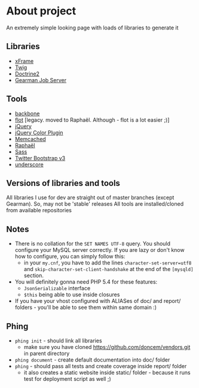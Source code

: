 About project
=============

An extremely simple looking page with loads of libraries to generate it

Libraries
---------

* [xFrame](https://github.com/linusnorton/xFrame)
* [Twig](http://twig.sensiolabs.org)
* [Doctrine2](http://www.doctrine-project.org/)
* [Gearman Job Server](http://gearman.org/gearman)

Tools
-----

* [backbone](https://github.com/documentcloud/backbone)
* [flot](https://github.com/flot/flot) [legacy. moved to Raphaël. Although - flot is a lot easier ;)]
* [jQuery](http://jquery.com/)
* [jQuery Color Plugin](https://github.com/jquery/jquery-color)
* [Memcached](http://www.memcached.org/)
* [Raphaël](https://github.com/DmitryBaranovskiy/raphael)
* [Sass](http://sass-lang.com/)
* [Twitter Bootstrap v3](http://getbootstrap.com/)
* [underscore](https://github.com/documentcloud/underscore)

Versions of libraries and tools
-------------------------------

All libraries I use for dev are straight out of master branches (except Gearman). So, may not be 'stable' releases
All tools are installed/cloned from available repositories

Notes
-----------

* There is no collation for the `SET NAMES UTF-8` query. You should configure your MySQL server correctly. If you are lazy or don't know how to configure, you can simply follow this:
    * in your `my.cnf`, you have to add the lines `character-set-server=utf8` and `skip-character-set-client-handshake` at the end of the `[mysqld]` section.
* You will definitely gonna need PHP 5.4 for these features:
    * `JsonSerializable` interface
    * `$this` being able to use inside closures
* If you have your vhost configured with ALIASes of doc/ and report/ folders - you'll be able to see them within same domain :)

Phing
-----------

* `phing init` - should link all libraries
    * make sure you have cloned https://github.com/doncem/vendors.git in parent directory
* `phing document` - create default documentation into doc/ folder
* `phing` - should pass all tests and create coverage inside report/ folder
    * it also creates a static website inside static/ folder - because it runs test for deployment script as well ;)
